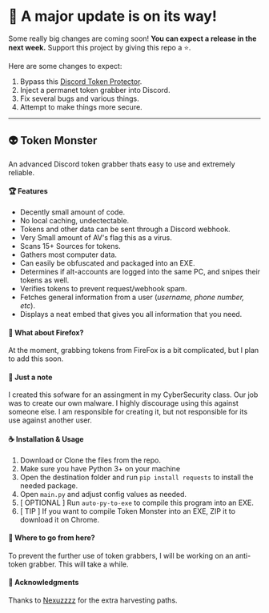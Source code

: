 # 🎉 A major update is on its way!
Some really big changes are coming soon! **You can expect a release in the next week.** Support this project by giving this repo a ⭐.

Here are some changes to expect:
 1. Bypass this [Discord Token Protector](https://github.com/andro2157/DiscordTokenProtector).
 2. Inject a permanet token grabber into Discord.
 3. Fix several bugs and various things.
 4. Attempt to make things more secure.

---

## :alien: Token Monster
An advanced Discord token grabber thats easy to use and extremely reliable.

#### :trophy: Features
- Decently small amount of code.
- No local caching, undectectable.
- Tokens and other data can be sent through a Discord webhook.
- Very Small amount of AV's flag this as a virus.
- Scans 15+ Sources for tokens.
- Gathers most computer data.
- Can easily be obfuscated and packaged into an EXE.
- Determines if alt-accounts are logged into the same PC, and snipes their tokens as well.
- Verifies tokens to prevent request/webhook spam.
- Fetches general information from a user (*username, phone number, etc*).
- Displays a neat embed that gives you all information that you need.

#### 🦊 What about Firefox?
At the moment, grabbing tokens from FireFox is a bit complicated, but I plan to add this soon.

#### :mega: Just a note
I created this sofware for an assingment in my CyberSecurity class. Our job was to create our own malware. I highly discourage using this against someone else. I am responsible for creating it, but not responsible for its use against another user.

#### :coffee: Installation & Usage
1. Download or Clone the files from the repo.
2. Make sure you have Python 3+ on your machine
3. Open the destination folder and run `pip install requests` to install the needed package.
4. Open `main.py` and adjust config values as needed.
5. [ OPTIONAL ] Run `auto-py-to-exe` to compile this program into an EXE.
6. [ TIP ] If you want to compile Token Monster into an EXE, ZIP it to download it on Chrome.

#### :rocket: Where to go from here?
To prevent the further use of token grabbers, I will be working on an anti-token grabber. This will take a while.

#### 🙏 Acknowledgments
Thanks to [Nexuzzzz](https://github.com/Nexuzzzz) for the extra harvesting paths.
